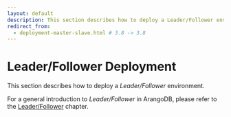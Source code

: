 ```yaml
---
layout: default
description: This section describes how to deploy a Leader/Follower environment
redirect_from:
  - deployment-master-slave.html # 3.8 -> 3.8
---
```

Leader/Follower Deployment
==========================

This section describes how to deploy a _Leader/Follower_ environment.

For a general introduction to _Leader/Follower_ in ArangoDB, please refer to the
[Leader/Follower](architecture-deployment-modes-leader-follower.html) chapter.
